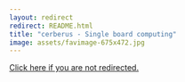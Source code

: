 ```yaml
---
layout: redirect
redirect: README.html
title: "cerberus - Single board computing"
image: assets/favimage-675x472.jpg
---
```


<a href="{{ page.redirect }}">Click here if you are not redirected.</a>

